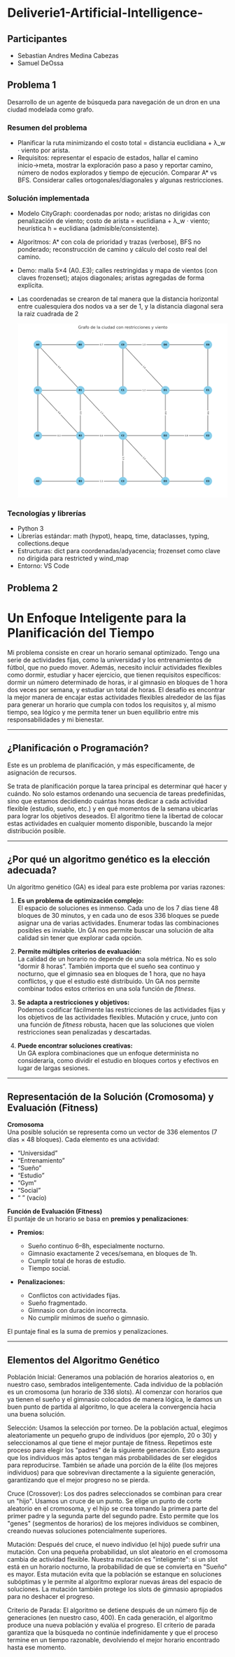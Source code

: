 # Deliverie1-Artificial-Intelligence-


## Participantes
- Sebastian Andres Medina Cabezas
- Samuel DeOssa

## Problema 1

Desarrollo de un agente de búsqueda para navegación de un dron en una ciudad modelada como grafo.

### Resumen del problema
- Planificar la ruta minimizando el costo total = distancia euclidiana + λ_w · viento por arista.
- Requisitos: representar el espacio de estados, hallar el camino inicio→meta, mostrar la exploración paso a paso y reportar camino, número de nodos explorados y tiempo de ejecución. Comparar A* vs BFS. Considerar calles ortogonales/diagonales y algunas restricciones.

### Solución implementada
- Modelo CityGraph: coordenadas por nodo; aristas no dirigidas con penalización de viento; costo de arista = euclidiana + λ_w · viento; heurística h = euclidiana (admisible/consistente).
- Algoritmos: A* con cola de prioridad y trazas (verbose), BFS no ponderado; reconstrucción de camino y cálculo del costo real del camino.
- Demo: malla 5×4 (A0..E3); calles restringidas y mapa de vientos (con claves frozenset); atajos diagonales; aristas agregadas de forma explícita.
- Las coordenadas se crearon de tal manera que la distancia horizontal entre cualesquiera dos nodos va a ser de 1, y la distancia diagonal sera la raiz cuadrada de 2

     ![grafo de la ciudad](imgs/grafo_agente_busqueda.png)

### Tecnologías y librerías
- Python 3
- Librerías estándar: math (hypot), heapq, time, dataclasses, typing, collections.deque
- Estructuras: dict para coordenadas/adyacencia; frozenset como clave no dirigida para restricted y wind_map
- Entorno: VS Code

## Problema 2


# Un Enfoque Inteligente para la Planificación del Tiempo  

Mi problema consiste en crear un horario semanal optimizado. Tengo una serie de actividades fijas, como la universidad y los entrenamientos de fútbol, que no puedo mover. Además, necesito incluir actividades flexibles como dormir, estudiar y hacer ejercicio, que tienen requisitos específicos: dormir un número determinado de horas, ir al gimnasio en bloques de 1 hora dos veces por semana, y estudiar un total de horas. El desafío es encontrar la mejor manera de encajar estas actividades flexibles alrededor de las fijas para generar un horario que cumpla con todos los requisitos y, al mismo tiempo, sea lógico y me permita tener un buen equilibrio entre mis responsabilidades y mi bienestar.  

---

## ¿Planificación o Programación?  

Este es un problema de planificación, y más específicamente, de asignación de recursos.  

Se trata de planificación porque la tarea principal es determinar qué hacer y cuándo. No solo estamos ordenando una secuencia de tareas predefinidas, sino que estamos decidiendo cuántas horas dedicar a cada actividad flexible (estudio, sueño, etc.) y en qué momentos de la semana ubicarlas para lograr los objetivos deseados. El algoritmo tiene la libertad de colocar estas actividades en cualquier momento disponible, buscando la mejor distribución posible.  

---

## ¿Por qué un algoritmo genético es la elección adecuada?  

Un algoritmo genético (GA) es ideal para este problema por varias razones:  

1. **Es un problema de optimización complejo:**  
   El espacio de soluciones es inmenso. Cada uno de los 7 días tiene 48 bloques de 30 minutos, y en cada uno de esos 336 bloques se puede asignar una de varias actividades. Enumerar todas las combinaciones posibles es inviable. Un GA nos permite buscar una solución de alta calidad sin tener que explorar cada opción.  

2. **Permite múltiples criterios de evaluación:**  
   La calidad de un horario no depende de una sola métrica. No es solo “dormir 8 horas”. También importa que el sueño sea continuo y nocturno, que el gimnasio sea en bloques de 1 hora, que no haya conflictos, y que el estudio esté distribuido. Un GA nos permite combinar todos estos criterios en una sola función de *fitness*.  

3. **Se adapta a restricciones y objetivos:**  
   Podemos codificar fácilmente las restricciones de las actividades fijas y los objetivos de las actividades flexibles. Mutación y cruce, junto con una función de *fitness* robusta, hacen que las soluciones que violen restricciones sean penalizadas y descartadas.  

4. **Puede encontrar soluciones creativas:**  
   Un GA explora combinaciones que un enfoque determinista no consideraría, como dividir el estudio en bloques cortos y efectivos en lugar de largas sesiones.  

---

## Representación de la Solución (Cromosoma) y Evaluación (Fitness)  

**Cromosoma**  
Una posible solución se representa como un vector de 336 elementos (7 días × 48 bloques). Cada elemento es una actividad:  
- “Universidad”  
- “Entrenamiento”  
- “Sueño”  
- “Estudio”  
- “Gym”  
- “Social”  
- “ ” (vacío)  

**Función de Evaluación (Fitness)**  
El puntaje de un horario se basa en **premios y penalizaciones**:  

- **Premios:**  
  - Sueño continuo 6–8h, especialmente nocturno.  
  - Gimnasio exactamente 2 veces/semana, en bloques de 1h.  
  - Cumplir total de horas de estudio.  
  - Tiempo social.  

- **Penalizaciones:**  
  - Conflictos con actividades fijas.  
  - Sueño fragmentado.  
  - Gimnasio con duración incorrecta.  
  - No cumplir mínimos de sueño o gimnasio.  

El puntaje final es la suma de premios y penalizaciones.  

---

## Elementos del Algoritmo Genético  

Población Inicial: Generamos una población de horarios aleatorios o, en nuestro caso, sembrados inteligentemente. Cada individuo de la población es un cromosoma (un horario de 336 slots). Al comenzar con horarios que ya tienen el sueño y el gimnasio colocados de manera lógica, le damos un buen punto de partida al algoritmo, lo que acelera la convergencia hacia una buena solución.

Selección: Usamos la selección por torneo. De la población actual, elegimos aleatoriamente un pequeño grupo de individuos (por ejemplo, 20 o 30) y seleccionamos al que tiene el mejor puntaje de fitness. Repetimos este proceso para elegir los "padres" de la siguiente generación. Esto asegura que los individuos más aptos tengan más probabilidades de ser elegidos para reproducirse. También se añade una porción de la élite (los mejores individuos) para que sobrevivan directamente a la siguiente generación, garantizando que el mejor progreso no se pierda.

Cruce (Crossover): Los dos padres seleccionados se combinan para crear un "hijo". Usamos un cruce de un punto. Se elige un punto de corte aleatorio en el cromosoma, y el hijo se crea tomando la primera parte del primer padre y la segunda parte del segundo padre. Esto permite que los "genes" (segmentos de horarios) de los mejores individuos se combinen, creando nuevas soluciones potencialmente superiores.

Mutación: Después del cruce, el nuevo individuo (el hijo) puede sufrir una mutación. Con una pequeña probabilidad, un slot aleatorio en el cromosoma cambia de actividad flexible. Nuestra mutación es "inteligente": si un slot está en un horario nocturno, la probabilidad de que se convierta en "Sueño" es mayor. Esta mutación evita que la población se estanque en soluciones subóptimas y le permite al algoritmo explorar nuevas áreas del espacio de soluciones. La mutación también protege los slots de gimnasio apropiados para no deshacer el progreso.

Criterio de Parada: El algoritmo se detiene después de un número fijo de generaciones (en nuestro caso, 400). En cada generación, el algoritmo produce una nueva población y evalúa el progreso. El criterio de parada garantiza que la búsqueda no continúe indefinidamente y que el proceso termine en un tiempo razonable, devolviendo el mejor horario encontrado hasta ese momento.



